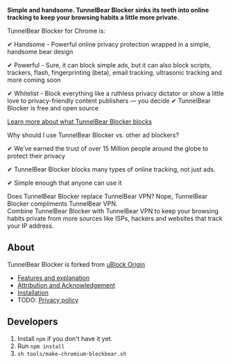 **Simple and handsome. TunnelBear Blocker sinks its teeth into online tracking to keep your browsing habits a little more private.**

TunnelBear Blocker for Chrome is:

✔ Handsome - Powerful online privacy protection wrapped in a simple, handsome bear design

✔ Powerful - Sure, it can block simple ads, but it can also block scripts, trackers, flash, fingerprinting (beta), email tracking, ultrasonic tracking and more coming soon

✔ Whitelist - Block everything like a ruthless privacy dictator or show a little love to privacy-friendly content publishers — you decide
✔ TunnelBear Blocker is free and open source
 
[Learn more about what TunnelBear Blocker blocks](https://www.tunnelbear.com/blocker/info)
 
Why should I use TunnelBear Blocker vs. other ad blockers?

✔ We’ve earned the trust of over 15 Million people around the globe to protect their privacy

✔ TunnelBear Blocker blocks many types of online tracking, not just ads.  

✔ Simple enough that anyone can use it

Does TunnelBear Blocker replace TunnelBear VPN?
Nope, TunnelBear Blocker compliments TunnelBear VPN.  
Combine TunnelBear Blocker with TunnelBear VPN to keep your browsing habits private from more sources like ISPs, hackers and websites that track your IP address.

## About

TunnelBear Blocker is forked from [uBlock Origin](https://github.com/gorhill/uBlock)

* [Features and explanation](https://www.tunnelbear.com/apps/blocker)
* [Attribution and Acknowledgement](https://www.tunnelbear.com/blocker/acknowledgement)
* [Installation](#https://chrome.google.com/webstore/detail/tunnelbear-blocker/bebdhgdigjiiamnkcenegafmfjoghafk)
* TODO: [Privacy policy](https://github.com/gorhill/uBlock/wiki/Privacy-policy)

## Developers

1) Install `npm` if you don't have it yet.
2) Run `npm install`
3) `sh tools/make-chromium-blockbear.sh`